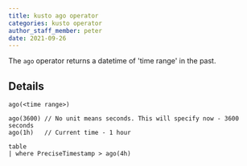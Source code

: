 ```yaml
---
title: kusto ago operator
categories: kusto operator
author_staff_member: peter
date: 2021-09-26
---
```


The `ago` operator returns a datetime of 'time range' in the past.

## Details

```
ago(<time range>)

ago(3600) // No unit means seconds. This will specify now - 3600 seconds
ago(1h)   // Current time - 1 hour
```

```kusto
table
| where PreciseTimestamp > ago(4h)
```